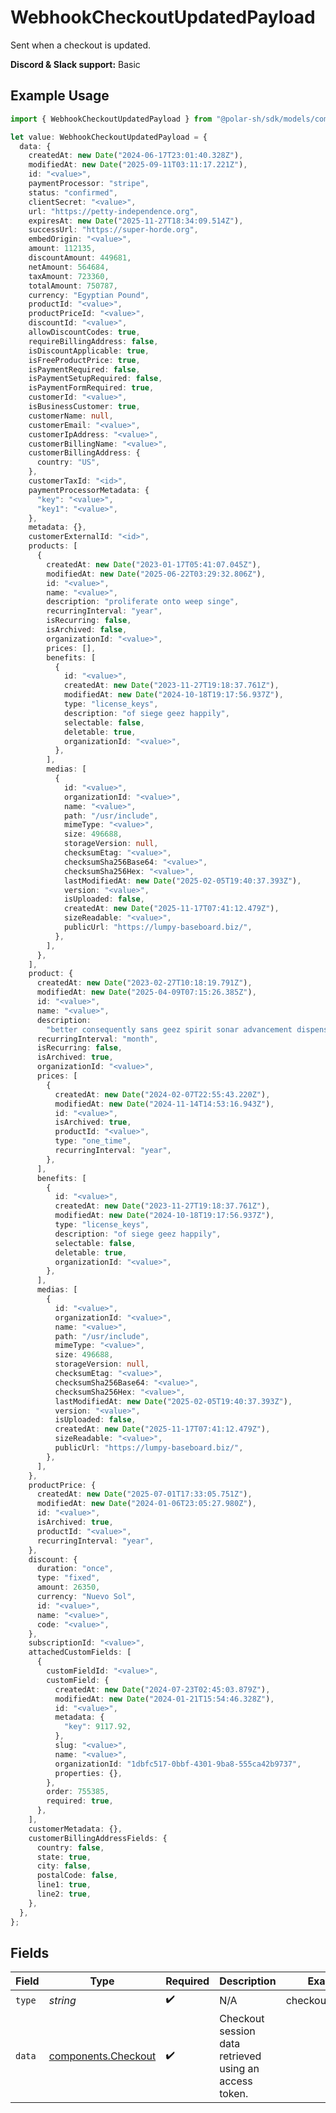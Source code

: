 # WebhookCheckoutUpdatedPayload

Sent when a checkout is updated.

**Discord & Slack support:** Basic

## Example Usage

```typescript
import { WebhookCheckoutUpdatedPayload } from "@polar-sh/sdk/models/components/webhookcheckoutupdatedpayload.js";

let value: WebhookCheckoutUpdatedPayload = {
  data: {
    createdAt: new Date("2024-06-17T23:01:40.328Z"),
    modifiedAt: new Date("2025-09-11T03:11:17.221Z"),
    id: "<value>",
    paymentProcessor: "stripe",
    status: "confirmed",
    clientSecret: "<value>",
    url: "https://petty-independence.org",
    expiresAt: new Date("2025-11-27T18:34:09.514Z"),
    successUrl: "https://super-horde.org",
    embedOrigin: "<value>",
    amount: 112135,
    discountAmount: 449681,
    netAmount: 564684,
    taxAmount: 723360,
    totalAmount: 750787,
    currency: "Egyptian Pound",
    productId: "<value>",
    productPriceId: "<value>",
    discountId: "<value>",
    allowDiscountCodes: true,
    requireBillingAddress: false,
    isDiscountApplicable: true,
    isFreeProductPrice: true,
    isPaymentRequired: false,
    isPaymentSetupRequired: false,
    isPaymentFormRequired: true,
    customerId: "<value>",
    isBusinessCustomer: true,
    customerName: null,
    customerEmail: "<value>",
    customerIpAddress: "<value>",
    customerBillingName: "<value>",
    customerBillingAddress: {
      country: "US",
    },
    customerTaxId: "<id>",
    paymentProcessorMetadata: {
      "key": "<value>",
      "key1": "<value>",
    },
    metadata: {},
    customerExternalId: "<id>",
    products: [
      {
        createdAt: new Date("2023-01-17T05:41:07.045Z"),
        modifiedAt: new Date("2025-06-22T03:29:32.806Z"),
        id: "<value>",
        name: "<value>",
        description: "proliferate onto weep singe",
        recurringInterval: "year",
        isRecurring: false,
        isArchived: false,
        organizationId: "<value>",
        prices: [],
        benefits: [
          {
            id: "<value>",
            createdAt: new Date("2023-11-27T19:18:37.761Z"),
            modifiedAt: new Date("2024-10-18T19:17:56.937Z"),
            type: "license_keys",
            description: "of siege geez happily",
            selectable: false,
            deletable: true,
            organizationId: "<value>",
          },
        ],
        medias: [
          {
            id: "<value>",
            organizationId: "<value>",
            name: "<value>",
            path: "/usr/include",
            mimeType: "<value>",
            size: 496688,
            storageVersion: null,
            checksumEtag: "<value>",
            checksumSha256Base64: "<value>",
            checksumSha256Hex: "<value>",
            lastModifiedAt: new Date("2025-02-05T19:40:37.393Z"),
            version: "<value>",
            isUploaded: false,
            createdAt: new Date("2025-11-17T07:41:12.479Z"),
            sizeReadable: "<value>",
            publicUrl: "https://lumpy-baseboard.biz/",
          },
        ],
      },
    ],
    product: {
      createdAt: new Date("2023-02-27T10:18:19.791Z"),
      modifiedAt: new Date("2025-04-09T07:15:26.385Z"),
      id: "<value>",
      name: "<value>",
      description:
        "better consequently sans geez spirit sonar advancement dispense innocently phooey",
      recurringInterval: "month",
      isRecurring: false,
      isArchived: true,
      organizationId: "<value>",
      prices: [
        {
          createdAt: new Date("2024-02-07T22:55:43.220Z"),
          modifiedAt: new Date("2024-11-14T14:53:16.943Z"),
          id: "<value>",
          isArchived: true,
          productId: "<value>",
          type: "one_time",
          recurringInterval: "year",
        },
      ],
      benefits: [
        {
          id: "<value>",
          createdAt: new Date("2023-11-27T19:18:37.761Z"),
          modifiedAt: new Date("2024-10-18T19:17:56.937Z"),
          type: "license_keys",
          description: "of siege geez happily",
          selectable: false,
          deletable: true,
          organizationId: "<value>",
        },
      ],
      medias: [
        {
          id: "<value>",
          organizationId: "<value>",
          name: "<value>",
          path: "/usr/include",
          mimeType: "<value>",
          size: 496688,
          storageVersion: null,
          checksumEtag: "<value>",
          checksumSha256Base64: "<value>",
          checksumSha256Hex: "<value>",
          lastModifiedAt: new Date("2025-02-05T19:40:37.393Z"),
          version: "<value>",
          isUploaded: false,
          createdAt: new Date("2025-11-17T07:41:12.479Z"),
          sizeReadable: "<value>",
          publicUrl: "https://lumpy-baseboard.biz/",
        },
      ],
    },
    productPrice: {
      createdAt: new Date("2025-07-01T17:33:05.751Z"),
      modifiedAt: new Date("2024-01-06T23:05:27.980Z"),
      id: "<value>",
      isArchived: true,
      productId: "<value>",
      recurringInterval: "year",
    },
    discount: {
      duration: "once",
      type: "fixed",
      amount: 26350,
      currency: "Nuevo Sol",
      id: "<value>",
      name: "<value>",
      code: "<value>",
    },
    subscriptionId: "<value>",
    attachedCustomFields: [
      {
        customFieldId: "<value>",
        customField: {
          createdAt: new Date("2024-07-23T02:45:03.879Z"),
          modifiedAt: new Date("2024-01-21T15:54:46.328Z"),
          id: "<value>",
          metadata: {
            "key": 9117.92,
          },
          slug: "<value>",
          name: "<value>",
          organizationId: "1dbfc517-0bbf-4301-9ba8-555ca42b9737",
          properties: {},
        },
        order: 755385,
        required: true,
      },
    ],
    customerMetadata: {},
    customerBillingAddressFields: {
      country: false,
      state: true,
      city: false,
      postalCode: false,
      line1: true,
      line2: true,
    },
  },
};
```

## Fields

| Field                                                      | Type                                                       | Required                                                   | Description                                                | Example                                                    |
| ---------------------------------------------------------- | ---------------------------------------------------------- | ---------------------------------------------------------- | ---------------------------------------------------------- | ---------------------------------------------------------- |
| `type`                                                     | *string*                                                   | :heavy_check_mark:                                         | N/A                                                        | checkout.updated                                           |
| `data`                                                     | [components.Checkout](../../models/components/checkout.md) | :heavy_check_mark:                                         | Checkout session data retrieved using an access token.     |                                                            |